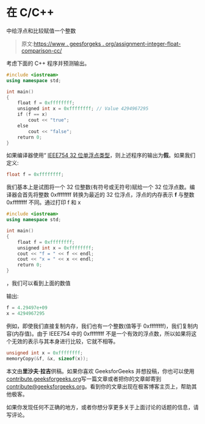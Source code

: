 # 在 C/C++

中给浮点和比较赋值一个整数

> 原文:[https://www . geesforgeks . org/assignment-integer-float-comparison-cc/](https://www.geeksforgeeks.org/assigning-integer-float-comparison-cc/)

考虑下面的 C++ 程序并预测输出。

```cpp
#include <iostream>
using namespace std;

int main()
{
    float f = 0xffffffff;
    unsigned int x = 0xffffffff; // Value 4294967295
    if (f == x) 
        cout << "true";
    else 
        cout << "false";
    return 0;
}
```

如果编译器使用“ [IEEE754 32 位单浮点类型](https://www.geeksforgeeks.org/floating-point-representation-basics/)，则上述程序的输出为**假**。如果我们定义:

```cpp
float f = 0xffffffff;
```

我们基本上是试图将一个 32 位整数(有符号或无符号)赋给一个 32 位浮点数。编译器会首先将整数 0xffffffff 转换为最近的 32 位浮点，浮点的内存表示 **f** 与整数 0xffffffff 不同。通过打印 f 和 x

```cpp
#include <iostream>
using namespace std;

int main()
{
    float f = 0xffffffff;
    unsigned int x = 0xffffffff; 
    cout << "f = " << f << endl;
    cout << "x = " << x << endl;
    return 0;
}
```

，我们可以看到上面的数值

输出:

```cpp
f = 4.29497e+09
x = 4294967295

```

例如，即使我们直接复制内存，我们也有一个整数(值等于 0xffffffff)，我们复制内容(内存值)。由于 IEEE754 中的 0xffffffff 不是一个有效的浮点数，所以如果将这个无效的表示与其本身进行比较，它就不相等。

```cpp
unsigned int x = 0xffffffff;
memoryCopy(&f, &x, sizeof(x));
```

本文由**里沙夫·拉吉**供稿。如果你喜欢 GeeksforGeeks 并想投稿，你也可以使用[contribute.geeksforgeeks.org](http://www.contribute.geeksforgeeks.org)写一篇文章或者把你的文章邮寄到 contribute@geeksforgeeks.org。看到你的文章出现在极客博客主页上，帮助其他极客。

如果你发现任何不正确的地方，或者你想分享更多关于上面讨论的话题的信息，请写评论。
